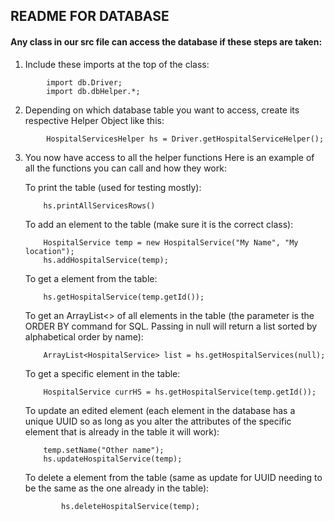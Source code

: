 ## README FOR DATABASE

#### Any class in our src file can access the database if these steps are taken:

1. Include these imports at the top of the class:
```
        import db.Driver;
        import db.dbHelper.*;
```
        
2. Depending on which database table you want to access, create its 
respective Helper Object like this:
```
        HospitalServicesHelper hs = Driver.getHospitalServiceHelper();
```

3. You now have access to all the helper functions
    Here is an example of all the functions you can call and how they work:

    To print the table (used for testing mostly):
    ```
        hs.printAllServicesRows()
    ```
    To add an element to the table (make sure it is the correct class):
    ```
        HospitalService temp = new HospitalService("My Name", "My location");
        hs.addHospitalService(temp);
    ```
    To get a element from the table:
    ```
        hs.getHospitalService(temp.getId());
    ```
    To get an ArrayList<> of all elements in the table (the parameter
    is the ORDER BY command for SQL. Passing in null will return a list 
    sorted by alphabetical order by name):
    ```
        ArrayList<HospitalService> list = hs.getHospitalServices(null);
    ```    
    To get a specific element in the table:
    ```
        HospitalService currHS = hs.getHospitalService(temp.getId());
    ```    
    To update an edited element (each element in the database has a unique
    UUID so as long as you alter the attributes of the specific element that 
    is already in the table it will work):
    ```
        temp.setName("Other name");
        hs.updateHospitalService(temp); 
    ```
    To delete a element from the table (same as update for UUID needing
        to be the same as the one already in the table):
    ```
            hs.deleteHospitalService(temp);
    ```
           
            